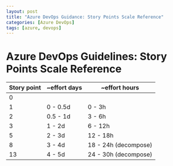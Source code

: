 ```yaml
---
layout: post
title: "Azure DevOps Guidance: Story Points Scale Reference"
categories: [Azure DevOps]
tags: [azure, devops]
---
```


# Azure DevOps Guidelines: Story Points Scale Reference

Story point | ~effort days | ~effort hours
| - | - | -
0 | |
1 | 0 - 0.5d | 0 - 3h
2 | 0.5 - 1d | 3 - 6h
3 | 1 - 2d | 6 - 12h
5 | 2 - 3d | 12 - 18h
8 | 3 - 4d | 18 - 24h (decompose)
13 | 4 - 5d | 24 - 30h (decompose)

<!--
[Story point|~effort days|~effort hours]: 1 = (0-0.5d | 0-3h); 2 = (0.5-1d | 3-6h); 3 = (1-2d | 6-12h); 5 = (2-3d | 12-18h); 8 = (3-4d | 18-24h); 13 = (4-5d | 24-30h); 21 = (5-6d | 30-36h {decompose}); 34 = (6-7d | 36-42h {decompose})
-->
